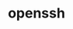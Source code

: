 ---
title: "openssh"
layout: cache
categories: [package, develop-2024-09-22]
meta: {"versions": ["9.8p1"], "compilers": ["apple-clang@=15.0.0", "cce@=15.0.1", "gcc@=10.2.1", "gcc@=11.1.0", "gcc@=11.4.0", "gcc@=12.3.0", "gcc@=7.3.1", "gcc@=7.5.0", "gcc@=9.4.0"], "oss": ["amzn2", "centos7", "rhel8", "ubuntu18.04", "ubuntu20.04", "ubuntu22.04", "ventura"], "platforms": ["darwin", "linux"], "targets": ["aarch64", "neoverse_n1", "neoverse_v1", "neoverse_v2", "ppc64le", "x86_64_v3", "zen4"], "stacks": ["aws-isc", "aws-isc-aarch64", "data-vis-sdk", "developer-tools-manylinux2014", "e4s-cray-rhel", "e4s-neoverse-v2", "e4s-neoverse_v1", "e4s-oneapi", "e4s-power", "e4s-rocm-external", "ml-darwin-aarch64-mps", "ml-linux-x86_64-cpu", "ml-linux-x86_64-cuda", "ml-linux-x86_64-rocm", "radiuss", "radiuss-aws", "radiuss-aws-aarch64", "root", "tutorial"], "num_specs": 17, "num_specs_by_stack": {"ml-darwin-aarch64-mps": 1, "root": 17, "aws-isc-aarch64": 2, "radiuss-aws-aarch64": 2, "radiuss-aws": 1, "aws-isc": 1, "developer-tools-manylinux2014": 1, "e4s-cray-rhel": 1, "data-vis-sdk": 1, "radiuss": 1, "e4s-power": 1, "e4s-neoverse_v1": 1, "e4s-neoverse-v2": 1, "e4s-oneapi": 1, "ml-linux-x86_64-rocm": 1, "tutorial": 2, "e4s-rocm-external": 1, "ml-linux-x86_64-cpu": 1, "ml-linux-x86_64-cuda": 1}}
spec_details: [{"hash": "uqwqn2akeeac73np6slhxrjwyv37fbzk", "compiler": "apple-clang@=15.0.0", "versions": ["9.8p1"], "os": "ventura", "platform": "darwin", "target": "aarch64", "variants": ["build_system=autotools", "+gssapi", "patches=3f06fc0,d886b98"], "stacks": ["ml-darwin-aarch64-mps", "root"], "size": "-", "tarball": "https://binaries.spack.io/develop-2024-09-22/build_cache/darwin-ventura-aarch64/apple-clang-15.0.0/openssh-9.8p1/darwin-ventura-aarch64-apple-clang-15.0.0-openssh-9.8p1-uqwqn2akeeac73np6slhxrjwyv37fbzk.spack"}, {"hash": "5v4mnbppch2daennehogsqzfdd4ihrww", "compiler": "gcc@=7.3.1", "versions": ["9.8p1"], "os": "amzn2", "platform": "linux", "target": "aarch64", "variants": ["build_system=autotools", "+gssapi"], "stacks": ["aws-isc-aarch64", "root"], "size": "-", "tarball": "https://binaries.spack.io/develop-2024-09-22/build_cache/linux-amzn2-aarch64/gcc-7.3.1/openssh-9.8p1/linux-amzn2-aarch64-gcc-7.3.1-openssh-9.8p1-5v4mnbppch2daennehogsqzfdd4ihrww.spack"}, {"hash": "jcp2j6jpustaplzjig53wzw5r5lowzmc", "compiler": "gcc@=7.3.1", "versions": ["9.8p1"], "os": "amzn2", "platform": "linux", "target": "aarch64", "variants": ["build_system=autotools", "+gssapi"], "stacks": ["radiuss-aws-aarch64", "root"], "size": "-", "tarball": "https://binaries.spack.io/develop-2024-09-22/build_cache/linux-amzn2-aarch64/gcc-7.3.1/openssh-9.8p1/linux-amzn2-aarch64-gcc-7.3.1-openssh-9.8p1-jcp2j6jpustaplzjig53wzw5r5lowzmc.spack"}, {"hash": "clkcmoku2kht62uafsukt6abkwehkij3", "compiler": "gcc@=7.3.1", "versions": ["9.8p1"], "os": "amzn2", "platform": "linux", "target": "x86_64_v3", "variants": ["build_system=autotools", "+gssapi"], "stacks": ["radiuss-aws", "root"], "size": "-", "tarball": "https://binaries.spack.io/develop-2024-09-22/build_cache/linux-amzn2-x86_64_v3/gcc-7.3.1/openssh-9.8p1/linux-amzn2-x86_64_v3-gcc-7.3.1-openssh-9.8p1-clkcmoku2kht62uafsukt6abkwehkij3.spack"}, {"hash": "sja4latm2c3yv6a55lztm5pkym4oqosv", "compiler": "gcc@=7.3.1", "versions": ["9.8p1"], "os": "amzn2", "platform": "linux", "target": "neoverse_n1", "variants": ["build_system=autotools", "+gssapi"], "stacks": ["aws-isc-aarch64", "root"], "size": "-", "tarball": "https://binaries.spack.io/develop-2024-09-22/build_cache/linux-amzn2-neoverse_n1/gcc-7.3.1/openssh-9.8p1/linux-amzn2-neoverse_n1-gcc-7.3.1-openssh-9.8p1-sja4latm2c3yv6a55lztm5pkym4oqosv.spack"}, {"hash": "aooshtytar7v5kw2rdohnzp72kakmcmd", "compiler": "gcc@=7.3.1", "versions": ["9.8p1"], "os": "amzn2", "platform": "linux", "target": "neoverse_n1", "variants": ["build_system=autotools", "+gssapi"], "stacks": ["radiuss-aws-aarch64", "root"], "size": "-", "tarball": "https://binaries.spack.io/develop-2024-09-22/build_cache/linux-amzn2-neoverse_n1/gcc-7.3.1/openssh-9.8p1/linux-amzn2-neoverse_n1-gcc-7.3.1-openssh-9.8p1-aooshtytar7v5kw2rdohnzp72kakmcmd.spack"}, {"hash": "dmkmam2fc46bcqi74t2x3mdjudgwqh2z", "compiler": "gcc@=7.3.1", "versions": ["9.8p1"], "os": "amzn2", "platform": "linux", "target": "x86_64_v3", "variants": ["build_system=autotools", "+gssapi"], "stacks": ["aws-isc", "root"], "size": "-", "tarball": "https://binaries.spack.io/develop-2024-09-22/build_cache/linux-amzn2-x86_64_v3/gcc-7.3.1/openssh-9.8p1/linux-amzn2-x86_64_v3-gcc-7.3.1-openssh-9.8p1-dmkmam2fc46bcqi74t2x3mdjudgwqh2z.spack"}, {"hash": "bngougnqhn7r4gpekrty4tp4y6rhp5sy", "compiler": "gcc@=10.2.1", "versions": ["9.8p1"], "os": "centos7", "platform": "linux", "target": "x86_64_v3", "variants": ["build_system=autotools", "+gssapi"], "stacks": ["developer-tools-manylinux2014", "root"], "size": "-", "tarball": "https://binaries.spack.io/develop-2024-09-22/build_cache/linux-centos7-x86_64_v3/gcc-10.2.1/openssh-9.8p1/linux-centos7-x86_64_v3-gcc-10.2.1-openssh-9.8p1-bngougnqhn7r4gpekrty4tp4y6rhp5sy.spack"}, {"hash": "vyy5k6qyp4ggovevbyhvwa6gdi2o4qlw", "compiler": "cce@=15.0.1", "versions": ["9.8p1"], "os": "rhel8", "platform": "linux", "target": "zen4", "variants": ["build_system=autotools", "+gssapi"], "stacks": ["e4s-cray-rhel", "root"], "size": "-", "tarball": "https://binaries.spack.io/develop-2024-09-22/build_cache/linux-rhel8-zen4/cce-15.0.1/openssh-9.8p1/linux-rhel8-zen4-cce-15.0.1-openssh-9.8p1-vyy5k6qyp4ggovevbyhvwa6gdi2o4qlw.spack"}, {"hash": "26dj4jw4ypnw2aokvtyzs55x5kby3spt", "compiler": "gcc@=11.1.0", "versions": ["9.8p1"], "os": "ubuntu20.04", "platform": "linux", "target": "x86_64_v3", "variants": ["build_system=autotools", "+gssapi"], "stacks": ["data-vis-sdk", "root"], "size": "-", "tarball": "https://binaries.spack.io/develop-2024-09-22/build_cache/linux-ubuntu20.04-x86_64_v3/gcc-11.1.0/openssh-9.8p1/linux-ubuntu20.04-x86_64_v3-gcc-11.1.0-openssh-9.8p1-26dj4jw4ypnw2aokvtyzs55x5kby3spt.spack"}, {"hash": "vo5irwmrqondkwhz6e5jeechrh7x74ne", "compiler": "gcc@=7.5.0", "versions": ["9.8p1"], "os": "ubuntu18.04", "platform": "linux", "target": "x86_64_v3", "variants": ["build_system=autotools", "+gssapi"], "stacks": ["radiuss", "root"], "size": "-", "tarball": "https://binaries.spack.io/develop-2024-09-22/build_cache/linux-ubuntu18.04-x86_64_v3/gcc-7.5.0/openssh-9.8p1/linux-ubuntu18.04-x86_64_v3-gcc-7.5.0-openssh-9.8p1-vo5irwmrqondkwhz6e5jeechrh7x74ne.spack"}, {"hash": "ecjhcyaa4dfkld6ivjd6zvsfzzft5rzq", "compiler": "gcc@=9.4.0", "versions": ["9.8p1"], "os": "ubuntu20.04", "platform": "linux", "target": "ppc64le", "variants": ["build_system=autotools", "+gssapi"], "stacks": ["e4s-power", "root"], "size": "-", "tarball": "https://binaries.spack.io/develop-2024-09-22/build_cache/linux-ubuntu20.04-ppc64le/gcc-9.4.0/openssh-9.8p1/linux-ubuntu20.04-ppc64le-gcc-9.4.0-openssh-9.8p1-ecjhcyaa4dfkld6ivjd6zvsfzzft5rzq.spack"}, {"hash": "vlzwfgr2zbfzoufz5vl2mg7th4fdfsur", "compiler": "gcc@=11.4.0", "versions": ["9.8p1"], "os": "ubuntu22.04", "platform": "linux", "target": "neoverse_v1", "variants": ["build_system=autotools", "+gssapi"], "stacks": ["e4s-neoverse_v1", "root"], "size": "-", "tarball": "https://binaries.spack.io/develop-2024-09-22/build_cache/linux-ubuntu22.04-neoverse_v1/gcc-11.4.0/openssh-9.8p1/linux-ubuntu22.04-neoverse_v1-gcc-11.4.0-openssh-9.8p1-vlzwfgr2zbfzoufz5vl2mg7th4fdfsur.spack"}, {"hash": "xgbkhl2wnie5ug5kvb3p74of33crgy6h", "compiler": "gcc@=11.4.0", "versions": ["9.8p1"], "os": "ubuntu22.04", "platform": "linux", "target": "neoverse_v2", "variants": ["build_system=autotools", "+gssapi"], "stacks": ["root", "e4s-neoverse-v2"], "size": "-", "tarball": "https://binaries.spack.io/develop-2024-09-22/build_cache/linux-ubuntu22.04-neoverse_v2/gcc-11.4.0/openssh-9.8p1/linux-ubuntu22.04-neoverse_v2-gcc-11.4.0-openssh-9.8p1-xgbkhl2wnie5ug5kvb3p74of33crgy6h.spack"}, {"hash": "dbtxs2dije3xxoe6yuj2y6io56snquxz", "compiler": "gcc@=11.4.0", "versions": ["9.8p1"], "os": "ubuntu22.04", "platform": "linux", "target": "x86_64_v3", "variants": ["build_system=autotools", "+gssapi"], "stacks": ["e4s-oneapi", "root"], "size": "-", "tarball": "https://binaries.spack.io/develop-2024-09-22/build_cache/linux-ubuntu22.04-x86_64_v3/gcc-11.4.0/openssh-9.8p1/linux-ubuntu22.04-x86_64_v3-gcc-11.4.0-openssh-9.8p1-dbtxs2dije3xxoe6yuj2y6io56snquxz.spack"}, {"hash": "a3atty53rck6j3dxy7gfzfbalr47qtd4", "compiler": "gcc@=11.4.0", "versions": ["9.8p1"], "os": "ubuntu22.04", "platform": "linux", "target": "x86_64_v3", "variants": ["build_system=autotools", "+gssapi"], "stacks": ["ml-linux-x86_64-rocm", "root", "tutorial", "e4s-rocm-external", "ml-linux-x86_64-cpu", "ml-linux-x86_64-cuda"], "size": "-", "tarball": "https://binaries.spack.io/develop-2024-09-22/build_cache/linux-ubuntu22.04-x86_64_v3/gcc-11.4.0/openssh-9.8p1/linux-ubuntu22.04-x86_64_v3-gcc-11.4.0-openssh-9.8p1-a3atty53rck6j3dxy7gfzfbalr47qtd4.spack"}, {"hash": "r4aiqv27mayqrs4kxmk7hmf6ao3gcojk", "compiler": "gcc@=12.3.0", "versions": ["9.8p1"], "os": "ubuntu22.04", "platform": "linux", "target": "x86_64_v3", "variants": ["build_system=autotools", "+gssapi"], "stacks": ["tutorial", "root"], "size": "-", "tarball": "https://binaries.spack.io/develop-2024-09-22/build_cache/linux-ubuntu22.04-x86_64_v3/gcc-12.3.0/openssh-9.8p1/linux-ubuntu22.04-x86_64_v3-gcc-12.3.0-openssh-9.8p1-r4aiqv27mayqrs4kxmk7hmf6ao3gcojk.spack"}]
---